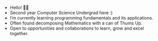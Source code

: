 -  Hello! 👋🏽
-  Second year Computer Science Undergrad here :)
-  I’m currently learning programming fundamentals and its applications.
-  Often found decomposing Mathematics with a can of Thums Up.
-  Open to opportunities and collaborations to learn, grow and excel together.


<!---
PrabalS12/PrabalS12 is a ✨ special ✨ repository because its `README.md` (this file) appears on your GitHub profile.
You can click the Preview link to take a look at your changes.
--->
